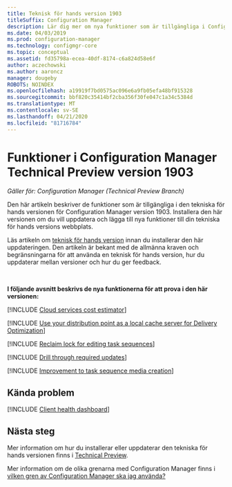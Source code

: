 ```yaml
---
title: Teknisk för hands version 1903
titleSuffix: Configuration Manager
description: Lär dig mer om nya funktioner som är tillgängliga i Configuration Manager Technical Preview Branch version 1903.
ms.date: 04/03/2019
ms.prod: configuration-manager
ms.technology: configmgr-core
ms.topic: conceptual
ms.assetid: fd35798a-ecea-40df-8174-c6a824d58e6f
author: aczechowski
ms.author: aaroncz
manager: dougeby
ROBOTS: NOINDEX
ms.openlocfilehash: a19919f7bd0575ac096e6a9fb05efa48bf915328
ms.sourcegitcommit: bbf820c35414bf2cba356f30fe047c1a34c5384d
ms.translationtype: MT
ms.contentlocale: sv-SE
ms.lasthandoff: 04/21/2020
ms.locfileid: "81716784"
---
```

# <a name="features-in-configuration-manager-technical-preview-version-1903"></a>Funktioner i Configuration Manager Technical Preview version 1903

*Gäller för: Configuration Manager (Technical Preview Branch)*

Den här artikeln beskriver de funktioner som är tillgängliga i den tekniska för hands versionen för Configuration Manager version 1903. Installera den här versionen om du vill uppdatera och lägga till nya funktioner till din tekniska för hands versions webbplats.

Läs artikeln om [teknisk för hands version](../technical-preview.md) innan du installerar den här uppdateringen. Den artikeln är bekant med de allmänna kraven och begränsningarna för att använda en teknisk för hands version, hur du uppdaterar mellan versioner och hur du ger feedback.

<br>

**I följande avsnitt beskrivs de nya funktionerna för att prova i den här versionen:**  

<!-- [!INCLUDE [Replace toast notifications with dialog window](includes/1903/3555947.md)] -->

[!INCLUDE [Cloud services cost estimator](includes/1903/3555774.md)]

[!INCLUDE [Use your distribution point as a local cache server for Delivery Optimization](includes/1903/3555764.md)]

[!INCLUDE [Reclaim lock for editing task sequences](includes/1903/3699337.md)]

[!INCLUDE [Drill through required updates](includes/1903/4224414.md)]

[!INCLUDE [Improvement to task sequence media creation](includes/1903/4090666.md)]

## <a name="known-issues"></a>Kända problem

[!INCLUDE [Client health dashboard](includes/1903/known-issue-health.md)]

## <a name="next-steps"></a>Nästa steg

Mer information om hur du installerar eller uppdaterar den tekniska för hands versionen finns i [Technical Preview](../technical-preview.md).

Mer information om de olika grenarna med Configuration Manager finns i [vilken gren av Configuration Manager ska jag använda?](../../understand/which-branch-should-i-use.md)
